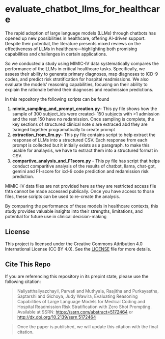 # evaluate_chatbot_llms_for_healthcare

The rapid adoption of large language models (LLMs) through chatbots has opened up new possibilities in healthcare, offering AI-driven support. Despite their potential, the literature presents mixed reviews on the effectiveness of LLMs in healthcare—highlighting both promising capabilities and challenges in certain applications.

So we conducted a study using MIMIC-IV data  systematically compares the performance of  the LLMs in critical healthcare tasks. Specifically, we assess their ability to generate primary diagnoses, map diagnoses to ICD-9 codes, and predict risk stratification for hospital readmissions. We also evaluate the models’ reasoning capabilities, focusing on their ability to explain the rationale behind their diagnoses and readmission predictions.

In this repository the following scripts can be found
1. **mimic_sampling_and_prompt_creation.py**- This py file shows how the sample of 300 subject_ids were created- 150 subjects with >1 admission and the rest 150 have no redamission. Once sampling is complete, the key sections of structured clinical note s are extraced abd they are tsringed together programatically to create prompt
2. **extraction_from_llm.py**- This py file contains script to help extract the response of LLMs into a structured CSV. Each response from each prompt is collected but it initially exists as a paragraph. to make this usable for analaysis, we have to extract them into a structured format in CSV.
3. **compartive_analysis_and_F1score.py** - This py file has script that helps conduct comparitive analysis of the results of chatbot, llama, chat-gpt, gemini and F1-score for icd-9 code prediction and redamission risk prediction.

MIMIC-IV data files are not provided here as they are restricted access file thta cannot be made accessed publically. Once you have access to those files, these scripts can be used to re-create the analysis.

By comparing the performance of these models in healthcare contexts, this study provides valuable insights into their strengths, limitations, and potential for future use in clinical decision-making

## License
This project is licensed under the Creative Commons Attribution 4.0 International License (CC BY 4.0). See the [LICENSE](LICENSE) file for more details.

## Cite This Repo

If you are referencing this repository in its prepint state, please use the following citation:

> Naliyatthaliyazchayil, Parvati and Muthyala, Raajitha and Purkayastha, Saptarshi and Gichoya, Judy Wawira, Evaluating Reasoning Capabilities of Large Language Models for Medical Coding and Hospital Readmission Risk Stratification with Zero Shot Prompting. Available at SSRN: https://ssrn.com/abstract=5172464 or http://dx.doi.org/10.2139/ssrn.5172464

>Once the paper is published, we will update this citation with the final citation.
